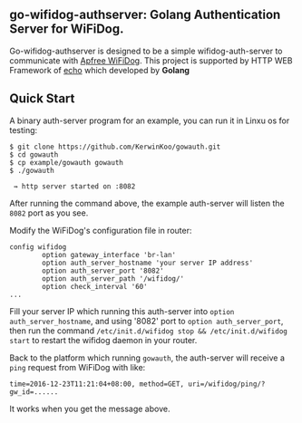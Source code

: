 ## go-wifidog-authserver: Golang Authentication Server for WiFiDog.

Go-wifidog-authserver is designed to be a simple wifidog-auth-server to communicate with [Apfree WiFiDog](https://github.com/liudf0716/apfree_wifidog). This project is supported by HTTP WEB Framework of [echo](https://github.com/labstack/echo) which developed by **Golang**

## Quick Start

A binary auth-server program for an example, you can run it in Linxu os for testing:

```
$ git clone https://github.com/KerwinKoo/gowauth.git
$ cd gowauth 
$ cp example/gowauth gowauth
$ ./gowauth

 ⇛ http server started on :8082

```  

After running the command above, the example auth-server will listen the `8082` port as you see.

Modify the WiFiDog's configuration file in router:

```
config wifidog
        option gateway_interface 'br-lan'
        option auth_server_hostname 'your server IP address'
        option auth_server_port '8082'
        option auth_server_path '/wifidog/'
        option check_interval '60'
...

```

Fill your server IP which running this auth-server into `option auth_server_hostname`, and using '8082' port to `option auth_server_port`, then run the command `/etc/init.d/wifidog stop && /etc/init.d/wifidog start` to restart the wifidog daemon in your router.


Back to the platform which running `gowauth`, the auth-server will receive a `ping` request from WiFiDog with  like:

```
time=2016-12-23T11:21:04+08:00, method=GET, uri=/wifidog/ping/?gw_id=......
```

It works when you get the message above.